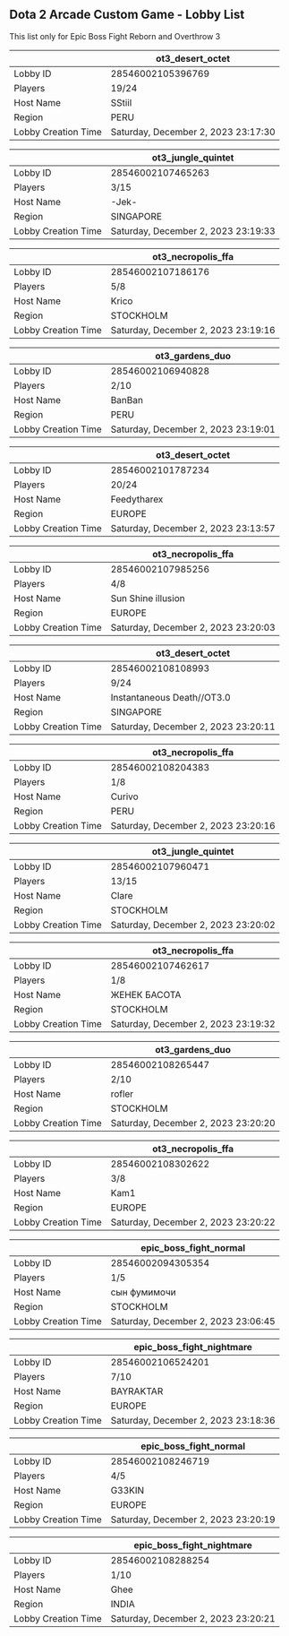 ## Dota 2 Arcade Custom Game - Lobby List

This list only for Epic Boss Fight Reborn and Overthrow 3

|  | ot3_desert_octet |
| ------ | ------ |
| Lobby ID | 28546002105396769 |
| Players | 19/24 |
| Host Name | SStiil |
| Region | PERU |
| Lobby Creation Time | Saturday, December 2, 2023 23:17:30 |


|  | ot3_jungle_quintet |
| ------ | ------ |
| Lobby ID | 28546002107465263 |
| Players | 3/15 |
| Host Name | -Jek- |
| Region | SINGAPORE |
| Lobby Creation Time | Saturday, December 2, 2023 23:19:33 |


|  | ot3_necropolis_ffa |
| ------ | ------ |
| Lobby ID | 28546002107186176 |
| Players | 5/8 |
| Host Name | Krico |
| Region | STOCKHOLM |
| Lobby Creation Time | Saturday, December 2, 2023 23:19:16 |


|  | ot3_gardens_duo |
| ------ | ------ |
| Lobby ID | 28546002106940828 |
| Players | 2/10 |
| Host Name | BanBan |
| Region | PERU |
| Lobby Creation Time | Saturday, December 2, 2023 23:19:01 |


|  | ot3_desert_octet |
| ------ | ------ |
| Lobby ID | 28546002101787234 |
| Players | 20/24 |
| Host Name | Feedytharex |
| Region | EUROPE |
| Lobby Creation Time | Saturday, December 2, 2023 23:13:57 |


|  | ot3_necropolis_ffa |
| ------ | ------ |
| Lobby ID | 28546002107985256 |
| Players | 4/8 |
| Host Name | Sun Shine illusion |
| Region | EUROPE |
| Lobby Creation Time | Saturday, December 2, 2023 23:20:03 |


|  | ot3_desert_octet |
| ------ | ------ |
| Lobby ID | 28546002108108993 |
| Players | 9/24 |
| Host Name | Instantaneous Death//OT3.0 |
| Region | SINGAPORE |
| Lobby Creation Time | Saturday, December 2, 2023 23:20:11 |


|  | ot3_necropolis_ffa |
| ------ | ------ |
| Lobby ID | 28546002108204383 |
| Players | 1/8 |
| Host Name | Curivo |
| Region | PERU |
| Lobby Creation Time | Saturday, December 2, 2023 23:20:16 |


|  | ot3_jungle_quintet |
| ------ | ------ |
| Lobby ID | 28546002107960471 |
| Players | 13/15 |
| Host Name | Clare |
| Region | STOCKHOLM |
| Lobby Creation Time | Saturday, December 2, 2023 23:20:02 |


|  | ot3_necropolis_ffa |
| ------ | ------ |
| Lobby ID | 28546002107462617 |
| Players | 1/8 |
| Host Name | ЖЕНЕК БАСОТА |
| Region | STOCKHOLM |
| Lobby Creation Time | Saturday, December 2, 2023 23:19:32 |


|  | ot3_gardens_duo |
| ------ | ------ |
| Lobby ID | 28546002108265447 |
| Players | 2/10 |
| Host Name | rofler |
| Region | STOCKHOLM |
| Lobby Creation Time | Saturday, December 2, 2023 23:20:20 |


|  | ot3_necropolis_ffa |
| ------ | ------ |
| Lobby ID | 28546002108302622 |
| Players | 3/8 |
| Host Name | Kam1 |
| Region | EUROPE |
| Lobby Creation Time | Saturday, December 2, 2023 23:20:22 |


|  | epic_boss_fight_normal |
| ------ | ------ |
| Lobby ID | 28546002094305354 |
| Players | 1/5 |
| Host Name | сын фумимочи |
| Region | STOCKHOLM |
| Lobby Creation Time | Saturday, December 2, 2023 23:06:45 |


|  | epic_boss_fight_nightmare |
| ------ | ------ |
| Lobby ID | 28546002106524201 |
| Players | 7/10 |
| Host Name | BAYRAKTAR |
| Region | EUROPE |
| Lobby Creation Time | Saturday, December 2, 2023 23:18:36 |


|  | epic_boss_fight_normal |
| ------ | ------ |
| Lobby ID | 28546002108246719 |
| Players | 4/5 |
| Host Name | G33KIN |
| Region | EUROPE |
| Lobby Creation Time | Saturday, December 2, 2023 23:20:19 |


|  | epic_boss_fight_nightmare |
| ------ | ------ |
| Lobby ID | 28546002108288254 |
| Players | 1/10 |
| Host Name | Ghee |
| Region | INDIA |
| Lobby Creation Time | Saturday, December 2, 2023 23:20:21 |


